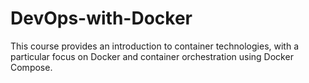 # DevOps-with-Docker

This course provides an introduction to container technologies, with a particular focus on Docker and container orchestration using Docker Compose.





